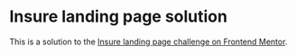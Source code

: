 # Insure landing page solution

This is a solution to the [Insure landing page challenge on Frontend Mentor](https://www.frontendmentor.io/challenges/insure-landing-page-uTU68JV8).

<!-- ### Primary

-   Dark Violet: hsl(256, 26%, 20%)
-   Grayish Blue: hsl(216, 30%, 68%)

### Neutral

-   Very Dark Violet: hsl(270, 9%, 17%)
-   Dark Grayish Violet: hsl(273, 4%, 51%)
-   Very Light Gray: hsl(0, 0%, 98%)

## Typography

-   Font size: 16px

### Headings

-   Family: [DM Serif Display](https://fonts.google.com/specimen/DM+Serif+Display)
-   Weights: 400

### Body

-   Family: [Karla](https://fonts.google.com/specimen/Karla)
-   Weights: 400, 700 -->
